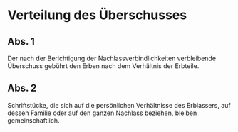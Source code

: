 # Verteilung des Überschusses



## Abs. 1

 Der nach der Berichtigung der Nachlassverbindlichkeiten verbleibende Überschuss gebührt den Erben nach dem Verhältnis der Erbteile.

## Abs. 2

 Schriftstücke, die sich auf die persönlichen Verhältnisse des Erblassers, auf dessen Familie oder auf den ganzen Nachlass beziehen, bleiben gemeinschaftlich. 

